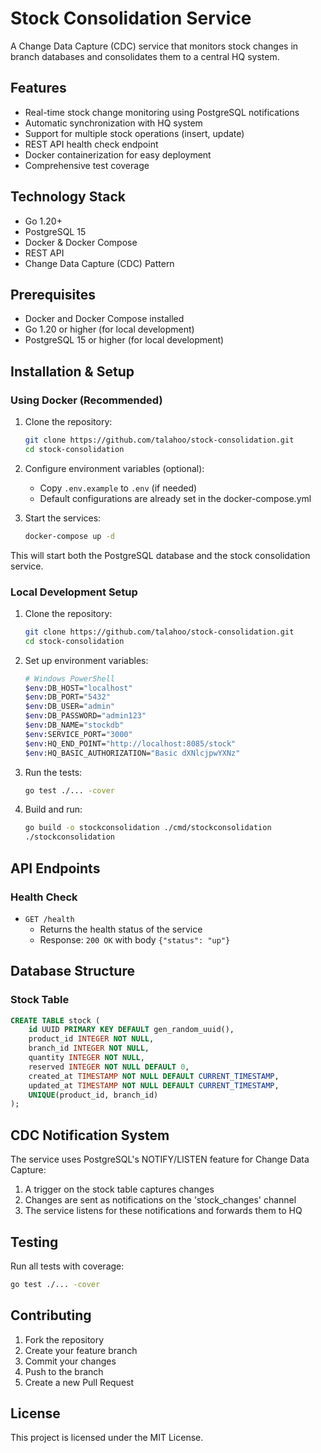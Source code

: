# Stock Consolidation Service

A Change Data Capture (CDC) service that monitors stock changes in branch databases and consolidates them to a central HQ system.

## Features

- Real-time stock change monitoring using PostgreSQL notifications
- Automatic synchronization with HQ system
- Support for multiple stock operations (insert, update)
- REST API health check endpoint
- Docker containerization for easy deployment
- Comprehensive test coverage

## Technology Stack

- Go 1.20+
- PostgreSQL 15
- Docker & Docker Compose
- REST API
- Change Data Capture (CDC) Pattern

## Prerequisites

- Docker and Docker Compose installed
- Go 1.20 or higher (for local development)
- PostgreSQL 15 or higher (for local development)

## Installation & Setup

### Using Docker (Recommended)

1. Clone the repository:
   ```bash
   git clone https://github.com/talahoo/stock-consolidation.git
   cd stock-consolidation
   ```

2. Configure environment variables (optional):
   - Copy `.env.example` to `.env` (if needed)
   - Default configurations are already set in the docker-compose.yml

3. Start the services:
   ```bash
   docker-compose up -d
   ```

This will start both the PostgreSQL database and the stock consolidation service.

### Local Development Setup

1. Clone the repository:
   ```bash
   git clone https://github.com/talahoo/stock-consolidation.git
   cd stock-consolidation
   ```

2. Set up environment variables:
   ```bash
   # Windows PowerShell
   $env:DB_HOST="localhost"
   $env:DB_PORT="5432"
   $env:DB_USER="admin"
   $env:DB_PASSWORD="admin123"
   $env:DB_NAME="stockdb"
   $env:SERVICE_PORT="3000"
   $env:HQ_END_POINT="http://localhost:8085/stock"
   $env:HQ_BASIC_AUTHORIZATION="Basic dXNlcjpwYXNz"
   ```

3. Run the tests:
   ```bash
   go test ./... -cover
   ```

4. Build and run:
   ```bash
   go build -o stockconsolidation ./cmd/stockconsolidation
   ./stockconsolidation
   ```

## API Endpoints

### Health Check
- `GET /health`
  - Returns the health status of the service
  - Response: `200 OK` with body `{"status": "up"}`

## Database Structure

### Stock Table
```sql
CREATE TABLE stock (
    id UUID PRIMARY KEY DEFAULT gen_random_uuid(),
    product_id INTEGER NOT NULL,
    branch_id INTEGER NOT NULL,
    quantity INTEGER NOT NULL,
    reserved INTEGER NOT NULL DEFAULT 0,
    created_at TIMESTAMP NOT NULL DEFAULT CURRENT_TIMESTAMP,
    updated_at TIMESTAMP NOT NULL DEFAULT CURRENT_TIMESTAMP,
    UNIQUE(product_id, branch_id)
);
```

## CDC Notification System

The service uses PostgreSQL's NOTIFY/LISTEN feature for Change Data Capture:

1. A trigger on the stock table captures changes
2. Changes are sent as notifications on the 'stock_changes' channel
3. The service listens for these notifications and forwards them to HQ

## Testing

Run all tests with coverage:
```bash
go test ./... -cover
```

## Contributing

1. Fork the repository
2. Create your feature branch
3. Commit your changes
4. Push to the branch
5. Create a new Pull Request

## License

This project is licensed under the MIT License.
